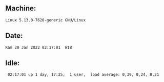 ## Machine:
```
Linux 5.13.0-7620-generic GNU/Linux
```
## Date:
```
Kam 20 Jan 2022 02:17:01  WIB
```
## Idle:
```
 02:17:01 up 1 day, 17:25,  1 user,  load average: 0,39, 0,24, 0,21
```
